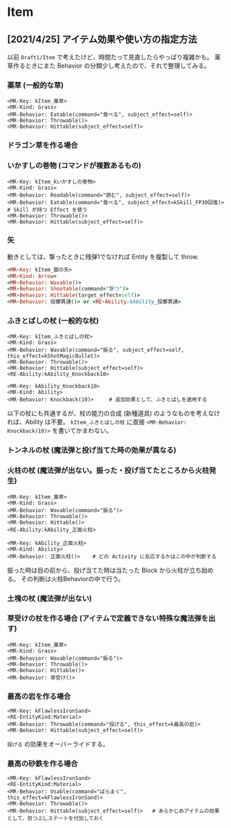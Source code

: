 Item
==========

[2021/4/25] アイテム効果や使い方の指定方法
----------

以前 `Draft1/Item` で考えたけど、時間たって見直したらやっぱり複雑かも。
薬草作るときにまた Behavior の分類少し考えたので、それで整理してみる。

### 薬草 (一般的な草)

```
<MR-Key: kItem_薬草>
<MR-Kind: Grass>
<MR-Behavior: Eatable(command="食べる", subject_effect=self)>
<MR-Behavior: Throwable()>
<MR-Behavior: Hittable(subject_effect=self)>
```

### ドラゴン草を作る場合

### いかすしの巻物 (コマンドが複数あるもの)

```
<MR-Key: kItem_kいかすしの巻物>
<MR-Kind: Grass>
<MR-Behavior: Readable(command="読む", subject_effect=self)>
<MR-Behavior: Eatable(command="食べる", subject_effect=kSkill_FP30回復)>  # Skill が持つ Effect を使う
<MR-Behavior: Throwable()>
<MR-Behavior: Hittable(subject_effect=self)>
```

### 矢

動きとしては、撃ったときに残弾1でなければ Entity を複製して throw.

```rb
<MR-Key: kItem_銀の矢>
<MR-Kind: Arrow>
<MR-Behavior: Wavable()>
<MR-Behavior: Shootable(command="撃つ")>
<MR-Behavior: Hittable(target_effect=self)>
<MR-Behavior: 投擲貫通()> or <RE-Ability:kAbility_投擲貫通>
```

### ふきとばしの杖 (一般的な杖)

```
<MR-Key: kItem_ふきとばしの杖>
<MR-Kind: Grass>
<MR-Behavior: Wavable(command="振る", subject_effect=self, this_effect=kShotMagicBullet)>
<MR-Behavior: Throwable()>
<MR-Behavior: Hittable(subject_effect=self)>
<RE-Ability:kAbility_Knockback10>
```

```
<MR-Key: kAbility_Knockback10>
<MR-Kind: Ability>
<MR-Behavior: Knockback(10)>     # 追加効果として、ふきとばしを適用する
```

以下の杖にも共通するが、杖の能力の合成 (新種道具) のようなものを考えなければ、Ability は不要。
`kItem_ふきとばしの杖` に直接 `<MR-Behavior: Knockback(10)>` を書いてかまわない。


### トンネルの杖 (魔法弾と投げ当てた時の効果が異なる)



### 火柱の杖 (魔法弾が出ない。振った・投げ当てたところから火柱発生)

```
<MR-Key: kItem_薬草>
<MR-Kind: Grass>
<MR-Behavior: Wavable(command="振る")>
<MR-Behavior: Throwable()>
<MR-Behavior: Hittable()>
<RE-Ability:kAbility_正面火柱>
```

```
<MR-Key: kAbility_正面火柱>
<MR-Kind: Ability>
<MR-Behavior: 正面火柱()>    # どの Activity に反応するかはこの中が判断する
```

振った時は目の前から、投げ当てた時は当たった Block から火柱が立ち始める。
その判断は火柱Behaviorの中で行う。

### 土塊の杖 (魔法弾が出ない)

### 草受けの杖を作る場合 (アイテムで定義できない特殊な魔法弾を出す)

```
<MR-Key: kItem_薬草>
<MR-Kind: Grass>
<MR-Behavior: Wavable(command="振る")>
<MR-Behavior: Throwable()>
<MR-Behavior: Hittable()>
<MR-Behavior: 草受け()>
```

### 最高の岩を作る場合

```
<MR-Key: kFlawlessIronSand>
<RE-EntityKind:Material>
<MR-Behavior: Throwable(command="投げる", this_effect=k最高の岩)>
<MR-Behavior: Hittable(subject_effect=self)>
```

`投げる` の効果をオーバーライドする。

### 最高の砂鉄を作る場合

```
<MR-Key: kFlawlessIronSand>
<RE-EntityKind:Material>
<MR-Behavior: Usable(command="ばらまく", this_effect=kFlawlessIronSand)>
<MR-Behavior: Throwable()>
<MR-Behavior: Hittable(subject_effect=self)>   # あらかじめアイテムの効果として、目つぶしステートを付加しておく
```




